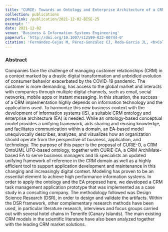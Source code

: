 ```yaml
---
title: "CURIE: Towards an Ontology and Enterprise Architecture of a CRM Conceptual Model"
collection: publications
permalink: /publication/2021-12-02-BISE-25
excerpt: ''
date: 2021-12-02
venue: 'Business & Information Systems Engineering'
paperurl: 'http://doi.org/10.1007/s12599-022-00744-0'
citation: 'Fernández-Cejas M, Pérez-González CJ, Roda-García JL, <b>Colebrook M</b>. &quot;CURIE: Towards an Ontology and Enterprise Architecture of a CRM Conceptual Model&quot;. <i>Business & Information Systems Engineering</i> (in press), xxx-xxx (2022)' #'Your Name, You. (2015). &quot;Paper Title Number 3.&quot; <i>Journal 1</i>. 1(3).'
---
```

### Abstract
Companies face the challenge of managing customer relationships (CRM) in a context marked by a drastic digital transformation and unbridled evolution of consumer behavior exacerbated by the COVID-19 pandemic. The customer is more demanding, has access to the global market and interacts with companies through multiple digital channels, such as email, social networks, mobile apps or instant messaging. In this situation, the success of a CRM implementation highly depends on information technology and the applications used. To harmonize this new business context with the development of information systems (IS), a suitable CRM ontology and enterprise architecture (EA) is needed. While an ontology-based conceptual model provides a unifying framework, aids sharing and reusing knowledge, and facilitates communication within a domain, an EA-based model unequivocally describes, analyzes, and visualizes how an organization should operate from the perspective of business, application, and technology. The purpose of this paper is the proposal of 
CURIE-O, a CRM OntoUML UFO-based ontology, together with CURIE-EA, a CRM ArchiMate-based EA to serve business managers and IS specialists an updated unifying framework of reference in the CRM domain as well as a highly efficient tool to support application development and maintenance in this changing and increasingly digital context. Modeling has proven to be an essential element to achieve high performance information systems. In order to apply the ontology and the EA proposed here, we developed a CRM task management application prototype that was implemented as a case study in a consulting company. The methodology followed was Design Science Research (DSR), in order to design and validate the artifacts. Within the DSR framework, other complementary research methods have been used, in particular literature research, interviews and focus groups carried out with several hotel chains in Tenerife (Canary Islands). The main existing CRM models in the scientific literature have also been analyzed together with the leading CRM market solutions.